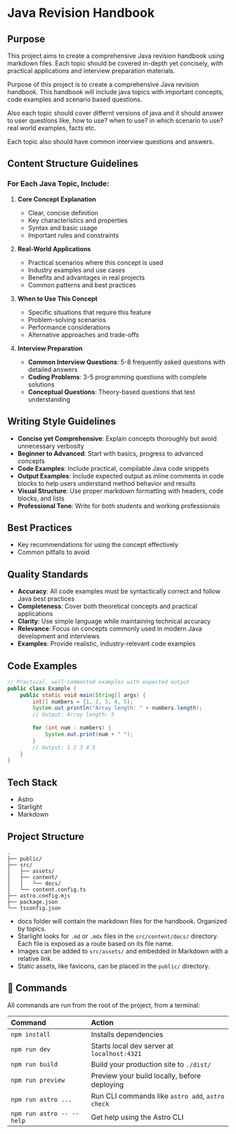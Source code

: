 # Java Revision Handbook

## Purpose

This project aims to create a comprehensive Java revision handbook using markdown files. Each topic should be covered in-depth yet concisely, with practical applications and interview preparation materials.

Purpose of this project is to create a comprehensive Java revision handbook. This handbook will include java topics with important concepts, code examples and scenario based questions.    

Also each topic should cover differnt versions of java and it should answer to user questions like, how to use? when to use? in which scenario to use? real world examples, facts etc.

Each topic also should have common interview questions and answers.

## Content Structure Guidelines

### For Each Java Topic, Include:

1. **Core Concept Explanation**
   - Clear, concise definition
   - Key characteristics and properties
   - Syntax and basic usage
   - Important rules and constraints

2. **Real-World Applications**
   - Practical scenarios where this concept is used
   - Industry examples and use cases
   - Benefits and advantages in real projects
   - Common patterns and best practices

3. **When to Use This Concept**
   - Specific situations that require this feature
   - Problem-solving scenarios
   - Performance considerations
   - Alternative approaches and trade-offs

4. **Interview Preparation**
   - **Common Interview Questions**: 5-8 frequently asked questions with detailed answers
   - **Coding Problems**: 3-5 programming questions with complete solutions
   - **Conceptual Questions**: Theory-based questions that test understanding

## Writing Style Guidelines

- **Concise yet Comprehensive**: Explain concepts thoroughly but avoid unnecessary verbosity
- **Beginner to Advanced**: Start with basics, progress to advanced concepts
- **Code Examples**: Include practical, compilable Java code snippets
- **Output Examples**: Include expected output as inline comments in code blocks to help users understand method behavior and results
- **Visual Structure**: Use proper markdown formatting with headers, code blocks, and lists
- **Professional Tone**: Write for both students and working professionals

## Best Practices
- Key recommendations for using the concept effectively
- Common pitfalls to avoid

## Quality Standards

- **Accuracy**: All code examples must be syntactically correct and follow Java best practices
- **Completeness**: Cover both theoretical concepts and practical applications
- **Clarity**: Use simple language while maintaining technical accuracy
- **Relevance**: Focus on concepts commonly used in modern Java development and interviews
- **Examples**: Provide realistic, industry-relevant code examples


## Code Examples
```java
// Practical, well-commented examples with expected output
public class Example {
    public static void main(String[] args) {
        int[] numbers = {1, 2, 3, 4, 5};
        System.out.println("Array length: " + numbers.length);
        // Output: Array length: 5
        
        for (int num : numbers) {
            System.out.print(num + " ");
        }
        // Output: 1 2 3 4 5
    }
}
```


## Tech Stack

- Astro
- Starlight
- Markdown

## Project Structure

```
.
├── public/
├── src/
│   ├── assets/
│   ├── content/
│   │   └── docs/
│   └── content.config.ts
├── astro.config.mjs
├── package.json
└── tsconfig.json
```

- docs folder will contain the markdown files for the handbook. Organized by topics.
- Starlight looks for `.md` or `.mdx` files in the `src/content/docs/` directory. Each file is exposed as a route based on its file name.
- Images can be added to `src/assets/` and embedded in Markdown with a relative link.
- Static assets, like favicons, can be placed in the `public/` directory.

## 🧞 Commands

All commands are run from the root of the project, from a terminal:

| Command                   | Action                                           |
| :------------------------ | :----------------------------------------------- |
| `npm install`             | Installs dependencies                            |
| `npm run dev`             | Starts local dev server at `localhost:4321`      |
| `npm run build`           | Build your production site to `./dist/`          |
| `npm run preview`         | Preview your build locally, before deploying     |
| `npm run astro ...`       | Run CLI commands like `astro add`, `astro check` |
| `npm run astro -- --help` | Get help using the Astro CLI                     |


